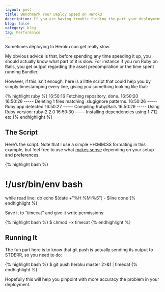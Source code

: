 ```yaml
---
layout: post
title: Benchmark Your Deploy Speed on Heroku
description: If you are having trouble finding the part your deployment to Heroku that’s actually slow, be it bundler, the asset pipeline or the slug compilation, here is a very simple script that could help.
blog: false
category: blog
tag: Performance
---
```


Sometimes deploying to Heroku can get really slow.

My obvious advice is that, before spending any time speeding it up, you should actually know what part of it is slow. For instance if you run Ruby on Rails, you get output regarding the asset precompilation or the time spent running Bundler.

However, if this isn’t enough, here is a little script that could help you by simply timestamping every line, giving you something looking like that:

{% highlight ruby %}
16:50:16  Fetching repository, done.
16:50:20  
16:50:26  ----- Deleting 1 files matching .slugignore patterns.
16:50:26  ----- Ruby app detected
16:50:27  ----- Compiling Ruby/Rails
16:50:29  ----- Using Ruby version: ruby-2.2.0
16:50:30  ----- Installing dependencies using 1.7.12
etc
{% endhighlight %}

## The Script

Here’s the script. Note that I use a simple HH:MM:SS formating in this example, but feel free to use what [makes sense][1] depending on your setup and preferences.

{% highlight bash %}
# !/usr/bin/env bash
while read line; do
  echo $(date +"%H:%M:%S") - $line
done
{% endhighlight %}

Save it to “timecat” and give it write permissions:

{% highlight bash %}
$ chmod +x timecat
{% endhighlight %}

## Running It

The fun part here is to know that git push is actually sending its output to STDERR, so you need to do:

{% highlight bash %}
$ git push heroku master 2\>&1 | timecat
{% endhighlight %}

Hopefully this will help you pinpoint with more accuracy the problem in your deployment.

[1]:	http://unixhelp.ed.ac.uk/CGI/man-cgi?date